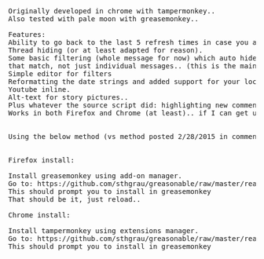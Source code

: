 <PRE>
Originally developed in chrome with tampermonkey..
Also tested with pale moon with greasemonkey..

Features:
Ability to go back to the last 5 refresh times in case you accidentally refresh before finishing.
Thread hiding (or at least adapted for reason).
Some basic filtering (whole message for now) which auto hides threads
that match, not just individual messages.. (this is the main thing I wanted)
Simple editor for filters
Reformatting the date strings and added support for your local time.
Youtube inline.
Alt-text for story pictures..
Plus whatever the source script did: highlighting new comments, adding floating bar to jump to new comments.
Works in both Firefox and Chrome (at least).. if I can get user-scripts to work on others, I will test them too...


Using the below method (vs method posted 2/28/2015 in comments) will allow greasemonkey to update for you


Firefox install:

Install greasemonkey using add-on manager.
Go to: https://github.com/sthgrau/greasonable/raw/master/reason.user.js
This should prompt you to install in greasemonkey
That should be it, just reload..

Chrome install:

Install tampermonkey using extensions manager.
Go to: https://github.com/sthgrau/greasonable/raw/master/reason.user.js
This should prompt you to install in greasemonkey

</PRE>
